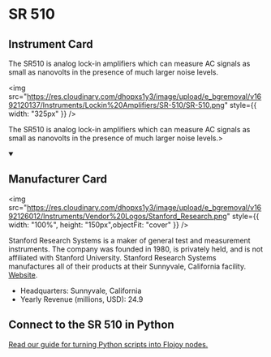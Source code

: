 
# SR 510

## Instrument Card

<div className="flex">

<div>

The SR510 is analog lock-in amplifiers which can measure AC signals as small as nanovolts in the presence of much larger noise levels.

</div>

<img src="https://res.cloudinary.com/dhopxs1y3/image/upload/e_bgremoval/v1692120137/Instruments/Lockin%20Amplifiers/SR-510/SR-510.png" style={{ width: "325px" }} />

</div>

The SR510 is analog lock-in amplifiers which can measure AC signals as small as nanovolts in the presence of much larger noise levels.>

<details open>
<summary><h2>Manufacturer Card</h2></summary>

<img src="https://res.cloudinary.com/dhopxs1y3/image/upload/e_bgremoval/v1692126012/Instruments/Vendor%20Logos/Stanford_Research.png" style={{ width: "100%", height: "150px",objectFit: "cover" }} />

Stanford Research Systems is a maker of general test and measurement instruments. The company was founded in 1980, is privately held, and is not affiliated with Stanford University. Stanford Research Systems manufactures all of their products at their Sunnyvale, California facility. <a href="https://www.thinksrs.com/index.html">Website</a>.

<ul>
  <li>Headquarters: Sunnyvale, California</li>
  <li>Yearly Revenue (millions, USD): 24.9</li>
</ul>
</details>

## Connect to the SR 510 in Python

[Read our guide for turning Python scripts into Flojoy nodes.](https://docs.flojoy.ai/custom-nodes/creating-custom-node/)



